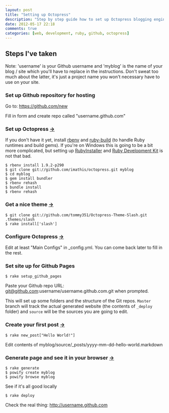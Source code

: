 ```yaml
---
layout: post
title: "Setting up Octopress"
description: "Step by step guide how to set up Octopress blogging engine hosted on Github Pages. No database, Markdown for content and lightweight Ruby templating."
date: 2012-05-17 22:18
comments: true
categories: [web, development, ruby, github, octopress]
---
```

## Steps I've taken

Note: 'username' is your Github username and 'myblog' is the name of your blog / site which you'll have to replace in the instructions. Don't sweat too much about the latter, it's just a project name you won't necessary have to use on your site.

### Set up Github repository for hosting

Go to: https://github.com/new

Fill in form and create repo called "username.github.com"

### Set up Octopress [&#8594;](http://octopress.org/docs/setup/)

If you don't have it yet, install [rbenv](https://github.com/sstephenson/rbenv#section_2) and [ruby-build](https://github.com/sstephenson/ruby-build#installing-ruby-build) (to handle Ruby runtimes and build gems). If you're on Windows this is going to be a bit more complicated, but setting up [RubyInstaller](http://rubyinstaller.org/downloads) and [Ruby Development Kit](https://github.com/oneclick/rubyinstaller/wiki/Development-Kit) is not that bad.

```
$ rbenv install 1.9.2-p290
$ git clone git://github.com/imathis/octopress.git myblog
$ cd myblog
$ gem install bundler
$ rbenv rehash
$ bundle install
$ rbenv rehash
```

### Get a nice theme [&#8594;](http://zespia.tw/Octopress-Theme-Slash/)

```
$ git clone git://github.com/tommy351/Octopress-Theme-Slash.git .themes/slash
$ rake install['slash']
```

### Configure Octopress [&#8594;](http://octopress.org/docs/configuring/)

Edit at least "Main Configs" in _config.yml. You can come back later to fill in the rest.

### Set site up for Github Pages

```
$ rake setup_github_pages
```
    
Paste your Github repo URL: git@github.com:username/username.github.com.git when prompted.

This will set up some folders and the structure of the Git repos. `Master` branch will track the actual generated website (the contents of `_deploy` folder) and `source` will be the sources you are going to edit.

### Create your first post [&#8594;](http://octopress.org/docs/blogging/)

```
$ rake new_post["Hello World!"]
```
    
Edit contents of myblog/source/_posts/yyyy-mm-dd-hello-world.markdown

### Generate page and see it in your browser [&#8594;](http://octopress.org/docs/deploying/github/)

```
$ rake generate
$ powify create myblog
$ powify browse myblog
```
    
See if it's all good locally

```
$ rake deploy
```

Check the real thing: http://username.github.com
